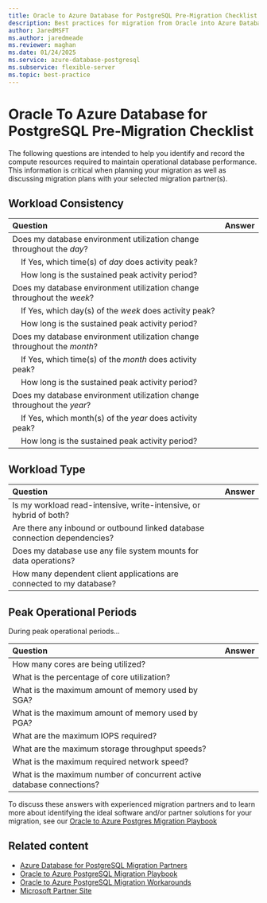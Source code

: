 ```yaml
---
title: Oracle to Azure Database for PostgreSQL Pre-Migration Checklist
description: Best practices for migration from Oracle into Azure Database for PostgreSQL.
author: JaredMSFT
ms.author: jaredmeade
ms.reviewer: maghan
ms.date: 01/24/2025
ms.service: azure-database-postgresql
ms.subservice: flexible-server
ms.topic: best-practice
---
```


# Oracle To Azure Database for PostgreSQL Pre-Migration Checklist

The following questions are intended to help you identify and record the compute resources required to maintain operational database performance. This information is critical when planning your migration as well as discussing migration plans with your selected migration partner(s).

## Workload Consistency

| Question | Answer |
| :--- | :--- |
| Does my database environment utilization change throughout the *day*? | &nbsp; |
| &nbsp; &nbsp; If Yes, which time(s) of *day* does activity peak? | &nbsp; |
| &nbsp; &nbsp; How long is the sustained peak activity period? | &nbsp; |
| Does my database environment utilization change throughout the *week*? | &nbsp; |
| &nbsp; &nbsp; If Yes, which day(s) of the *week* does activity peak? | &nbsp; |
| &nbsp; &nbsp; How long is the sustained peak activity period? | &nbsp; |
| Does my database environment utilization change throughout the *month*? | &nbsp; |
| &nbsp; &nbsp; If Yes, which time(s) of the *month* does activity peak? | &nbsp; |
| &nbsp; &nbsp; How long is the sustained peak activity period? | &nbsp; |
| Does my database environment utilization change throughout the *year*? | &nbsp; |
| &nbsp; &nbsp; If Yes, which month(s) of the *year* does activity peak? | &nbsp; |
| &nbsp; &nbsp; How long is the sustained peak activity period? | &nbsp; |

## Workload Type

| Question | Answer |
| :--- | :--- |
| Is my workload read-intensive, write-intensive, or hybrid of both? | &nbsp; |
| Are there any inbound or outbound linked database connection dependencies? | &nbsp; |
| Does my database use any file system mounts for data operations? | &nbsp; |
| How many dependent client applications are connected to my database? | &nbsp; |

## Peak Operational Periods

During peak operational periods...

| Question | Answer |
| :--- | :--- |
| How many cores are being utilized? | &nbsp; |
| What is the percentage of core utilization? | &nbsp; |
| What is the maximum amount of memory used by SGA? | &nbsp; |
| What is the maximum amount of memory used by PGA? | &nbsp; |
| What are the maximum IOPS required? | &nbsp; |
| What are the maximum storage throughput speeds? | &nbsp; |
| What is the maximum required network speed? | &nbsp; |
| What is the maximum number of concurrent active database connections? | &nbsp; |

To discuss these answers with experienced migration partners and to learn more about identifying the ideal software and/or partner solutions for your migration, see our [Oracle to Azure Postgres Migration Playbook](https://download.microsoft.com/download/8/f/c/8fc4fe39-7cb1-484a-aaa0-418704b90c0e/Oracle%20to%20Azure%20Postgres%20Migration%20Playbook.pdf)

## Related content

- [Azure Database for PostgreSQL Migration Partners](./partners-migration-postgresql.md)
- [Oracle to Azure PostgreSQL Migration Playbook](https://download.microsoft.com/download/8/f/c/8fc4fe39-7cb1-484a-aaa0-418704b90c0e/Oracle%20to%20Azure%20Postgres%20Migration%20Playbook.pdf)
- [Oracle to Azure PostgreSQL Migration Workarounds](https://github.com/Microsoft/DataMigrationTeam/blob/master/Whitepapers/Oracle%20to%20Azure%20Database%20for%20PostgreSQL%20Migration%20Workarounds.pdf)
- [Microsoft Partner Site](https://partner.microsoft.com)
